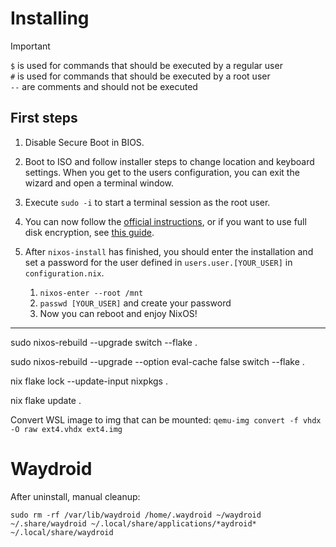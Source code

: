 
# Installing

>[!IMPORTANT]
>`$` is used for commands that should be executed by a regular user <br>
>`#` is used for commands that should be executed by a root user <br>
>`--` are comments and should not be executed <br>

## First steps

1. Disable Secure Boot in BIOS.

2. Boot to ISO and follow installer steps to change location and keyboard settings. When you get to the users configuration, you can exit the wizard and open a terminal window.

3. Execute `sudo -i` to start a terminal session as the root user.

4. You can now follow the [official instructions](https://nixos.org/manual/nixos/stable/#sec-installation), or if you want to use full disk encryption, see [this guide](https://gist.github.com/ladinu/bfebdd90a5afd45dec811296016b2a3f).

5. After `nixos-install` has finished, you should enter the installation and set a password for the user defined in `users.user.[YOUR_USER]` in `configuration.nix`.
   1. `nixos-enter --root /mnt`
   2. `passwd [YOUR_USER]` and create your password
   3. Now you can reboot and enjoy NixOS!

---

sudo nixos-rebuild --upgrade switch --flake .

sudo nixos-rebuild --upgrade --option eval-cache false switch --flake .

nix flake lock --update-input nixpkgs .

nix flake update .

Convert WSL image to img that can be mounted: `qemu-img convert -f vhdx -O raw ext4.vhdx ext4.img`


# Waydroid

After uninstall, manual cleanup:

```shell
sudo rm -rf /var/lib/waydroid /home/.waydroid ~/waydroid ~/.share/waydroid ~/.local/share/applications/*aydroid* ~/.local/share/waydroid
```
